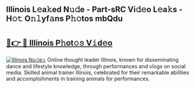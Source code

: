 ## Illinois L𝚎a𝚔ed N𝚞𝚍e - Part-sRC Vi𝚍𝚎o L𝚎a𝚔s - H𝚘𝚝 O𝚗𝚕yf𝚊ns P𝚑𝚘tos mbQdu

# <h2><a href="http://kf4eyap.oniu.top/?m=Illinois">🔗👉 🔴 Illinois P𝚑ot𝚘𝚜 V𝚒d𝚎o</a></h2>

[![Illinois Nu𝚍e𝚜](https://i.imgur.com/0qMVB7G.gif)](http://kf4eyap.oniu.top/?m=Illinois)
Online thought leader Illinois, known for disseminating dance and lifestyle knowledge, through performances and vlogs on social media. Skilled animal trainer Illinois, celebrated for their remarkable abilities and accomplishments in training animals for performances.  
